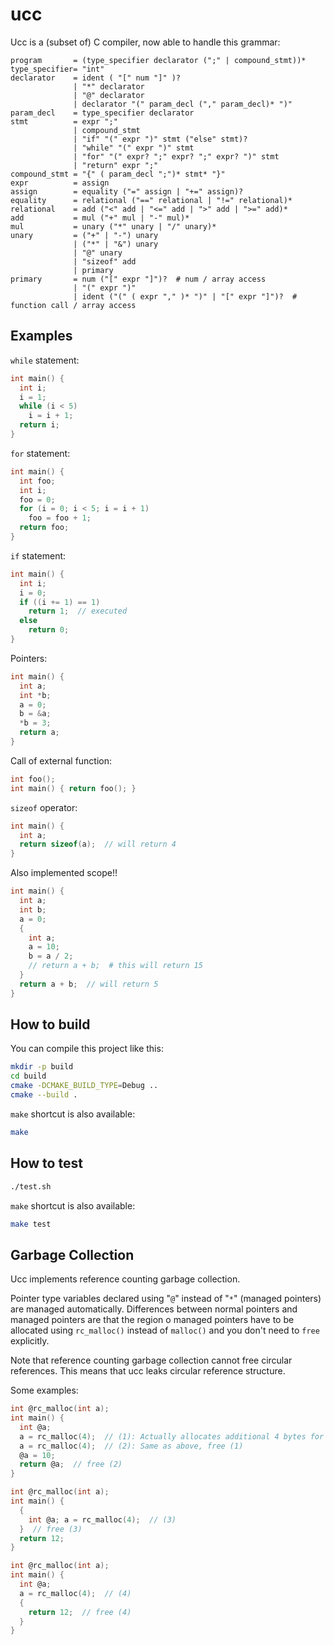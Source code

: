# ucc

Ucc is a (subset of) C compiler, now able to handle this grammar:

```
program       = (type_specifier declarator (";" | compound_stmt))*
type_specifier= "int"
declarator    = ident ( "[" num "]" )?
              | "*" declarator
              | "@" declarator
              | declarator "(" param_decl ("," param_decl)* ")"
param_decl    = type_specifier declarator
stmt          = expr ";"
              | compound_stmt
              | "if" "(" expr ")" stmt ("else" stmt)?
              | "while" "(" expr ")" stmt
              | "for" "(" expr? ";" expr? ";" expr? ")" stmt
              | "return" expr ";"
compound_stmt = "{" ( param_decl ";")* stmt* "}"
expr          = assign
assign        = equality ("=" assign | "+=" assign)?
equality      = relational ("==" relational | "!=" relational)*
relational    = add ("<" add | "<=" add | ">" add | ">=" add)*
add           = mul ("+" mul | "-" mul)*
mul           = unary ("*" unary | "/" unary)*
unary         = ("+" | "-") unary
              | ("*" | "&") unary
              | "@" unary
              | "sizeof" add
              | primary
primary       = num ("[" expr "]")?  # num / array access
              | "(" expr ")"
              | ident ("(" ( expr "," )* ")" | "[" expr "]")?  # function call / array access
```

## Examples

`while` statement:

```c
int main() {
  int i;
  i = 1;
  while (i < 5)
    i = i + 1;
  return i;
}
```

`for` statement:

```c
int main() {
  int foo;
  int i;
  foo = 0;
  for (i = 0; i < 5; i = i + 1)
    foo = foo + 1;
  return foo;
}
```

`if` statement:

```c
int main() {
  int i;
  i = 0;
  if ((i += 1) == 1)
    return 1;  // executed
  else
    return 0;
}
```

Pointers:

```c
int main() {
  int a;
  int *b;
  a = 0;
  b = &a;
  *b = 3;
  return a;
}
```

Call of external function:

```c
int foo();
int main() { return foo(); }
```

`sizeof` operator:

```c
int main() {
  int a;
  return sizeof(a);  // will return 4
}
```

Also implemented scope!!

```c
int main() {
  int a;
  int b;
  a = 0;
  {
    int a;
    a = 10;
    b = a / 2;
    // return a + b;  # this will return 15
  }
  return a + b;  // will return 5
}
```

## How to build

You can compile this project like this:

```sh
mkdir -p build
cd build
cmake -DCMAKE_BUILD_TYPE=Debug ..
cmake --build .
```

`make` shortcut is also available:

```sh
make
```

## How to test

```sh
./test.sh
```

`make` shortcut is also available:

```sh
make test
```

## Garbage Collection

Ucc implements reference counting garbage collection.

Pointer type variables declared using "`@`" instead of "`*`" (managed pointers) are managed automatically.
Differences between normal pointers and managed pointers are that the region o managed pointers have to be allocated using `rc_malloc()` instead of `malloc()` and you don't need to `free` explicitly.

Note that reference counting garbage collection cannot free circular references.
This means that ucc leaks circular reference structure.

Some examples:

```c
int @rc_malloc(int a);
int main() {
  int @a;
  a = rc_malloc(4);  // (1): Actually allocates additional 4 bytes for counter
  a = rc_malloc(4);  // (2): Same as above, free (1)
  @a = 10;
  return @a;  // free (2)
}
```

```c
int @rc_malloc(int a);
int main() {
  {
    int @a; a = rc_malloc(4);  // (3)
  }  // free (3)
  return 12;
}
```

```c
int @rc_malloc(int a);
int main() {
  int @a;
  a = rc_malloc(4);  // (4)
  {
    return 12;  // free (4)
  }
}
```
